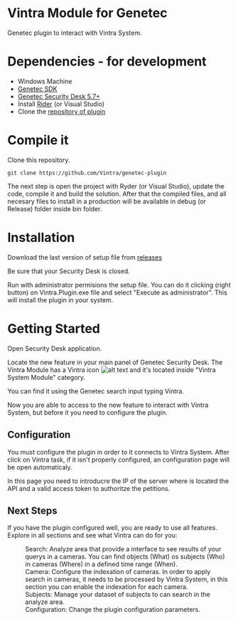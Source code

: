 # Vintra Module for Genetec

Genetec plugin to interact with Vintra System. 

# Dependencies - for development

- Windows Machine
- [Genetec SDK](https://downloadcenter.genetec.com/products/SecurityCenter/5.7/GA/SDK/Security_Center_v_5_7_GA_b374_105_SDK.exe)
- [Genetec Security Desk 5.7+](https://portal.genetec.com/support/SystemManagement/DownloadSection)
- Install [Rider](https://www.jetbrains.com/rider/download/#section=windows) (or Visual Studio)
- Clone the [repository of plugin](https://github.com/Vintra/genetec-plugin)

# Compile it

Clone this repository.

```
git clone https://github.com/Vintra/genetec-plugin
```

The next step is open the project with Ryder (or Visual Studio), update the code, compile it and build the solution. After that the compiled files, and all necesary files to install in a production will be available in debug (or Release) folder inside bin folder.

# Installation

Download the last version of setup file from [releases](https://github.com/Vintra/genetec-plugin/releases)

Be sure that your Security Desk is closed.

Run with administrator permisions the setup file. You can do it clicking (right button) on Vintra.Plugin.exe file and select "Execute as administrator". This will install the plugin in your system.

# Getting Started


Open Security Desk application.

Locate the new feature in your main panel of Genetec Security Desk. The Vintra Module has a Vintra icon ![alt text](https://github.com/Vintra/genetec-plugin/blob/master/VintraModule/Resources/logo16.png "Vintra Logo") and it's located inside "Vintra System Module" category.

You can find it using the Genetec search input typing Vintra.

Now you are able to access to the new feature to interact with Vintra System, but before it you need to configure the plugin.

## Configuration 

You must configure the plugin in order to it connects to Vintra System. After click on Vintra task, if it isn't properly configured, an configuration page will be open automaticaly.

In this page you need to introducre the IP of the server where is located the API and a valid access token to authoritze the petitions.

## Next Steps

If you have the plugin configured well, you are ready to use all features. Explore in all sections and see what Vintra can do for you:

<dl>
    <dd>Search: Analyze area that provide a interface to see results of your querys in a cameras. You can find objects (What) os subjects (Who) in cameras (Where) in a defined time range (When).</dd>
    <dd>Camera: Configure the indexation of cameras. In order to apply search in cameras, it needs to be processed by Vintra System, in this section you can enable the indexation for each camera.</dd>
    <dd>Subjects: Manage your dataset of subjects to can search in the analyze area.</dd>
    <dd>Configuration: Change the plugin configuration parameters.</dd>
</dl>

